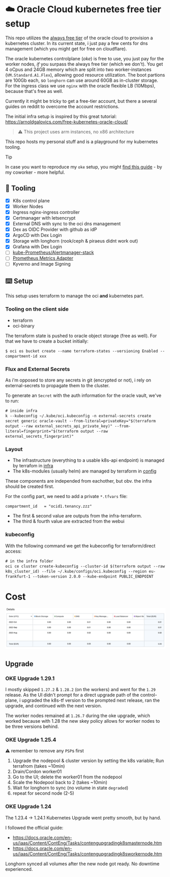 # :cloud: Oracle Cloud kubernetes free tier setup

This repo utilizes the [always free tier](https://blogs.oracle.com/cloud-infrastructure/post/oracle-builds-out-their-portfolio-of-oracle-cloud-infrastructure-always-free-services) of the oracle cloud to provision a kubernetes cluster.
In its current state, i just pay a few cents for dns management (which you might
get for free on cloudflare).

The oracle kubernetes controlplane (*oke*) is free to use, you just pay
for the worker nodes, *if* you surpass the always free tier (which we don't).
You get 4 oCpus and 24GB memory which are split into two worker-instances
(`VM.Standard.A1.Flex`), allowing good resource utilization.
The boot partions are 100Gb each, so `longhorn` can use around 60GB as in-cluster
storage. For the ingress class we use `nginx` with the oracle flexible
LB (10Mbps), because that's free as well.

Currently it might be tricky to get a free-tier account, but there a several
guides on reddit to overcome the account restrictions.

The initial infra setup is inspired by this great tutorial: https://arnoldgalovics.com/free-kubernetes-oracle-cloud/

> :warning: This project uses arm instances, no x86 architecture

This repo hosts my personal stuff and is a playground for my kubernetes tooling.

> [!TIP]
> In case you want to reproduce my `oke` setup, you might [find this guide](https://github.com/piontec/free-oci-kubernetes) -
> by my coworker - more helpful.

## :wrench: Tooling
- [x] K8s control plane
- [x] Worker Nodes
- [x] Ingress
  nginx-ingress controller
- [x] Certmanager
  with letsencrypt
- [x] External DNS
  with sync to the oci dns management
- [x] Dex as OIDC Provider with github as idP
- [x] ArgoCD with Dex Login
- [x] Storage
  with longhorn (rook/ceph & piraeus didnt work out)
- [x] Grafana with Dex Login
- [ ] [kube-Prometheus/Alertmanager-stack](https://github.com/prometheus-community/helm-charts/blob/main/charts/kube-prometheus-stack/README.md)
- [ ] [Prometheus Metrics Adapter](https://github.com/kubernetes-sigs/prometheus-adapter)
- [ ] Kyverno and Image Signing

## :keyboard: Setup

This setup uses terraform to manage the oci **and** kubernetes part.

### Tooling on the client side
* terraform
* oci-binary

The terraform state is pushed to oracle object storage (free as well). For that
we have to create a bucket initially:
```
$ oci os bucket create --name terraform-states --versioning Enabled --compartment-id xxx
```

### Flux and External Secrets
As i'm opposed to store any secrets in git (encrypted or not), i rely on
external-secrets to propagate them to the cluster.

To generate an `Secret` with the auth information for the oracle vault, we've to run:
```
# inside infra
k --kubeconfig ~/.kube/oci.kubeconfig -n external-secrets create secret generic oracle-vault --from-literal=privateKey="$(terraform output --raw external_secrets_api_private_key)" --from-literal=fingerprint="$(terraform output --raw external_secrets_fingerprint)"

```

### Layout

* The infrastructure (everything to a usable k8s-api endpoint) is managed by
terrafom in [infra](infra/)
* The k8s-modules (usually helm) are managed by terraform in [config](config/)

These components are independed from eachother, but obv. the infra should
be created first.

For the config part, we need to add a private `*.tfvars` file:
```
compartment_id   = "ocid1.tenancy.zzz"
```

* The first & second value are outputs from the infra-terraform.
* The third & fourth value are extracted from the webui

### kubeconfig
With the following command we get the kubeconfig for terraform/direct access:
```
# in the infra folder
oci ce cluster create-kubeconfig --cluster-id $(terraform output --raw k8s_cluster_id) --file ~/.kube/configs/oci.kubeconfig --region eu-frankfurt-1 --token-version 2.0.0 --kube-endpoint PUBLIC_ENDPOINT
```

# Cost
![](docs/cost.aug.oct.22.png)

## Upgrade
### OKE Upgrade 1.29.1
I mostly skipped `1.27.2` & `1.28.2` (on the workers) and went for the `1.29` release. As the UI didn't
prompt for a direct upgrade path of the control-plane, i upgraded the k8s-tf
version to the prompted next release, ran the upgrade, and continued with the next version.

The worker nodes remained at `1.26.7` during the oke upgrade, which worked because with 1.28
the new skey policy allows for worker nodes to be three versions behind.

### OKE Upgrade 1.25.4

:warning: remember to remove any `PSP`s first

1. Upgrade the nodepool & cluster version by setting the k8s variable; Run terrafrom (takes ~10min)
2. Drain/Cordon worker01
3. Go to the UI; delete the worker01 from the nodepool
4. Scale the Nodepool back to 2 (takes ~10min)
5. Wait for longhorn to sync (no volume in state `degraded`)
6. repeat for second node (2-5)

### OKE Upgrade 1.24
The 1.23.4 -> 1.24.1 Kubernetes Upgrade went pretty smooth, but by hand.

I followed the official guide:
* https://docs.oracle.com/en-us/iaas/Content/ContEng/Tasks/contengupgradingk8smasternode.htm
* https://docs.oracle.com/en-us/iaas/Content/ContEng/Tasks/contengupgradingk8sworkernode.htm

Longhorn synced all volumes after the new node got ready. No downtime experienced.
